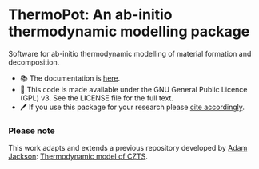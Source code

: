 ThermoPot: An ab-initio thermodynamic modelling package
============================

Software for ab-initio thermodynamic modelling of material formation and decomposition.

- 📚 The documentation is [here](https://NU-CEM.github.io/ThermoPot). 
- 🔄 This code is made available under the GNU General Public Licence (GPL) v3. See the LICENSE file for the full text.
- 🖊 If you use this package for your research please [cite accordingly](https://github.com/NU-CEM/ThermoPot/blob/main/citation.cff).

### Please note
This work adapts and extends a previous repository developed by [Adam Jackson](https://orcid.org/0000-0001-5272-6530): [Thermodynamic model of CZTS](http://dx.doi.org/10.5281/zenodo.57130). 
